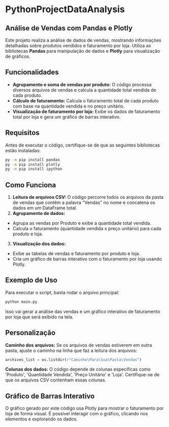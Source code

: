 # PythonProjectDataAnalysis

## Análise de Vendas com Pandas e Plotly

Este projeto realiza a análise de dados de vendas, mostrando informações detalhadas sobre produtos vendidos e faturamento por loja. Utiliza as bibliotecas **Pandas** para manipulação de dados e **Plotly** para visualização de gráficos.

## Funcionalidades

- **Agrupamento e soma de vendas por produto:** O código processa diversos arquivos de vendas e calcula a quantidade total vendida de cada produto.
- **Cálculo de faturamento:** Calcula o faturamento total de cada produto com base na quantidade vendida e no preço unitário.
- **Visualização de faturamento por loja:** Exibe os dados de faturamento total por loja e gera um gráfico de barras interativo.

## Requisitos

Antes de executar o código, certifique-se de que as seguintes bibliotecas estão instaladas:

```bash
py -m pip install pandas
py -m pip install plotly
py -m pip install ipython
```

## Como Funciona
1. **Leitura de arquivos CSV:** O código percorre todos os arquivos da pasta de vendas que contêm a palavra "Vendas" no nome e concatena os dados em um DataFrame total.
2. **Agrupamento de dados:**
  - Agrupa as vendas por Produto e exibe a quantidade total vendida.
  - Calcula o faturamento (quantidade vendida x preço unitário) para cada produto e loja.
3. **Visualização dos dados:**
  - Exibe as tabelas de vendas e faturamento por produto e loja.
  - Cria um gráfico de barras interativo com o faturamento por loja usando Plotly.

## Exemplo de Uso
Para executar o script, basta rodar o arquivo principal:
```bash
python main.py
```
Isso vai gerar a análise das vendas e um gráfico interativo de faturamento por loja que será exibido na tela.

## Personalização
**Caminho dos arquivos:** Se os arquivos de vendas estiverem em outra pasta, ajuste o caminho na linha que faz a leitura dos arquivos:

```python
archives_list = os.listdir(r"Caminho\Para\Sua\Pasta\Vendas")
```

**Colunas dos dados:** O código depende de colunas específicas como 'Produto', 'Quantidade Vendida', 'Preço Unitário' e 'Loja'. Certifique-se de que os arquivos CSV contenham essas colunas.

## Gráfico de Barras Interativo
O gráfico gerado por este código usa Plotly para mostrar o faturamento por loja de forma visual. É possível interagir com o gráfico, clicando nos elementos e explorando os dados.
